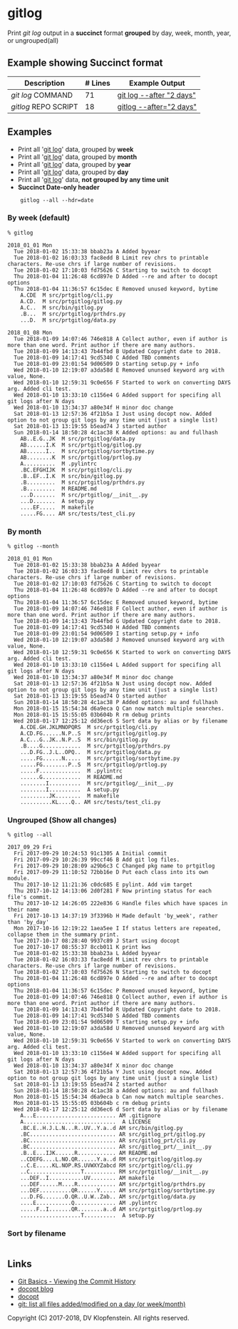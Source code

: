 # gitlog
Print _git log_ output in a **succinct** format **grouped** by day, week, month, year, or ungrouped(all)    

## Example showing Succinct format

| Description           | # Lines | Example Output
|-----------------------|---------|-------------------------
| _git log_ COMMAND     |      71 | [git log --after "2 days"](doc/md/README_example_succint.md#cmdline-call-git-log-from-the-command-line)
| _gitlog_ REPO SCRIPT  |      18 | [gitlog --after="2 days"](doc/md/README_example_succint.md#script-call-git-log-through-the-gitlog-script)

  

## Examples

  * Print all '[git log](https://git-scm.com/docs/git-log)' data, grouped by **week**
  * Print all '[git log](https://git-scm.com/docs/git-log)' data, grouped by **month**
  * Print all '[git log](https://git-scm.com/docs/git-log)' data, grouped by **year**
  * Print all '[git log](https://git-scm.com/docs/git-log)' data, grouped by **day**
  * Print all '[git log](https://git-scm.com/docs/git-log)' data, **not grouped by any time unit**
  * **Succinct Date-only header**    
```
    gitlog --all --hdr=date
```

### By week (default)

```
% gitlog

2018_01_01 Mon
  Tue 2018-01-02 15:33:38 bbab23a A Added byyear
  Tue 2018-01-02 16:03:33 fac8edd B Limit rev chrs to printable characters. Re-use chrs if large number of revisions.
  Tue 2018-01-02 17:10:03 fd75626 C Starting to switch to docopt
  Thu 2018-01-04 11:26:48 6cd897e D Added --re and after to docopt options
  Thu 2018-01-04 11:36:57 6c15dec E Removed unused keyword, bytime
    A.CDE  M src/prtgitlog/cli.py
    A.CD.  M src/prtgitlog/gitlog.py
    A.C..  M src/bin/gitlog.py
    .B...  M src/prtgitlog/prthdrs.py
    ...D.  M src/prtgitlog/data.py

2018_01_08 Mon
  Tue 2018-01-09 14:07:46 746e818 A Collect author, even if author is more than one word. Print author if there are many authors.
  Tue 2018-01-09 14:13:43 7b44fbd B Updated Copyright date to 2018.
  Tue 2018-01-09 14:17:41 9cd5340 C Added TBD comments
  Tue 2018-01-09 23:01:54 9d06509 D starting setup.py + info
  Wed 2018-01-10 12:19:07 a3da58d E Removed ununsed keyword arg with value, None.
  Wed 2018-01-10 12:59:31 9c0e656 F Started to work on converting DAYS arg. Added cli test.
  Wed 2018-01-10 13:33:10 c1156e4 G Added support for specifing all git logs after N days
  Wed 2018-01-10 13:34:37 a80e34f H minor doc change
  Sat 2018-01-13 12:57:36 4f21b5a I Just using docopt now. Added option to not group git logs by any time unit (just a single list)
  Sat 2018-01-13 13:19:55 b5ead74 J started author
  Sun 2018-01-14 18:50:28 4c1ac38 K Added options: au and fullhash
    AB..E.G..JK  M src/prtgitlog/data.py
    AB......I.K  M src/prtgitlog/gitlog.py
    AB......I..  M src/prtgitlog/sortbytime.py
    AB........K  M src/prtgitlog/prtlog.py
    A..........  M .pylintrc
    .BC.EFGHIJK  M src/prtgitlog/cli.py
    .B..EF..I.K  M src/bin/gitlog.py
    .B.........  M src/prtgitlog/prthdrs.py
    .B.........  M README.md
    ...D.......  M src/prtgitlog/__init__.py
    ...D.......  A setup.py
    ....EF.....  M makefile
    .....FG.... AM src/tests/test_cli.py
```

### By month

```
% gitlog --month

2018_01_01 Mon
  Tue 2018-01-02 15:33:38 bbab23a A Added byyear
  Tue 2018-01-02 16:03:33 fac8edd B Limit rev chrs to printable characters. Re-use chrs if large number of revisions.
  Tue 2018-01-02 17:10:03 fd75626 C Starting to switch to docopt
  Thu 2018-01-04 11:26:48 6cd897e D Added --re and after to docopt options
  Thu 2018-01-04 11:36:57 6c15dec E Removed unused keyword, bytime
  Tue 2018-01-09 14:07:46 746e818 F Collect author, even if author is more than one word. Print author if there are many authors.
  Tue 2018-01-09 14:13:43 7b44fbd G Updated Copyright date to 2018.
  Tue 2018-01-09 14:17:41 9cd5340 H Added TBD comments
  Tue 2018-01-09 23:01:54 9d06509 I starting setup.py + info
  Wed 2018-01-10 12:19:07 a3da58d J Removed ununsed keyword arg with value, None.
  Wed 2018-01-10 12:59:31 9c0e656 K Started to work on converting DAYS arg. Added cli test.
  Wed 2018-01-10 13:33:10 c1156e4 L Added support for specifing all git logs after N days
  Wed 2018-01-10 13:34:37 a80e34f M minor doc change
  Sat 2018-01-13 12:57:36 4f21b5a N Just using docopt now. Added option to not group git logs by any time unit (just a single list)
  Sat 2018-01-13 13:19:55 b5ead74 O started author
  Sun 2018-01-14 18:50:28 4c1ac38 P Added options: au and fullhash
  Mon 2018-01-15 15:54:34 d6a9eca Q Can now match multiple searches.
  Mon 2018-01-15 15:55:05 03b604b R rm debug prints
  Wed 2018-01-17 12:25:12 dd36ec6 S Sort data by alias or by filename
    A.CDE.GH.JKLMNOPQRS  M src/prtgitlog/cli.py
    A.CD.FG......N.P..S  M src/prtgitlog/gitlog.py
    A.C...G..JK..N.P..S  M src/bin/gitlog.py
    .B....G............  M src/prtgitlog/prthdrs.py
    ...D.FG..J.L..OPQ..  M src/prtgitlog/data.py
    .....FG......N.....  M src/prtgitlog/sortbytime.py
    .....FG........P..S  M src/prtgitlog/prtlog.py
    .....F.............  M .pylintrc
    ......G............  M README.md
    ........I..........  M src/prtgitlog/__init__.py
    ........I..........  A setup.py
    .........JK........  M makefile
    ..........KL....Q.. AM src/tests/test_cli.py
```

### Ungrouped (Show all changes)
```
% gitlog --all

2017_09_29 Fri
  Fri 2017-09-29 10:24:53 91c1305 A Initial commit
  Fri 2017-09-29 10:26:39 99ccf46 B Add git log files.
  Fri 2017-09-29 10:28:09 a29b6c3 C Changed pkg name to prtgitlog
  Fri 2017-09-29 11:10:52 72bb16e D Put each class into its own module.
  Thu 2017-10-12 11:21:36 c0dc685 E pylint. Add vim target
  Thu 2017-10-12 14:13:06 2d0f281 F Now printing status for each file's commit.
  Thu 2017-10-12 14:26:05 222e836 G Handle files which have spaces in their name
  Fri 2017-10-13 14:37:19 3f3396b H Made default 'by_week', rather than 'by_day'
  Mon 2017-10-16 12:19:22 1aea5ee I If status letters are repeated, collapse them in the summary print.
  Tue 2017-10-17 08:28:40 9937c89 J Start using docopt
  Tue 2017-10-17 08:55:37 8ccb011 K print kws
  Tue 2018-01-02 15:33:38 bbab23a L Added byyear
  Tue 2018-01-02 16:03:33 fac8edd M Limit rev chrs to printable characters. Re-use chrs if large number of revisions.
  Tue 2018-01-02 17:10:03 fd75626 N Starting to switch to docopt
  Thu 2018-01-04 11:26:48 6cd897e O Added --re and after to docopt options
  Thu 2018-01-04 11:36:57 6c15dec P Removed unused keyword, bytime
  Tue 2018-01-09 14:07:46 746e818 Q Collect author, even if author is more than one word. Print author if there are many authors.
  Tue 2018-01-09 14:13:43 7b44fbd R Updated Copyright date to 2018.
  Tue 2018-01-09 14:17:41 9cd5340 S Added TBD comments
  Tue 2018-01-09 23:01:54 9d06509 T starting setup.py + info
  Wed 2018-01-10 12:19:07 a3da58d U Removed ununsed keyword arg with value, None.
  Wed 2018-01-10 12:59:31 9c0e656 V Started to work on converting DAYS arg. Added cli test.
  Wed 2018-01-10 13:33:10 c1156e4 W Added support for specifing all git logs after N days
  Wed 2018-01-10 13:34:37 a80e34f X minor doc change
  Sat 2018-01-13 12:57:36 4f21b5a Y Just using docopt now. Added option to not group git logs by any time unit (just a single list)
  Sat 2018-01-13 13:19:55 b5ead74 Z started author
  Sun 2018-01-14 18:50:28 4c1ac38 a Added options: au and fullhash
  Mon 2018-01-15 15:54:34 d6a9eca b Can now match multiple searches.
  Mon 2018-01-15 15:55:05 03b604b c rm debug prints
  Wed 2018-01-17 12:25:12 dd36ec6 d Sort data by alias or by filename
    A...E......................... AM .gitignore
    A.............................  A LICENSE
    .BC.E..H.J.L.N...R..UV..Y.a..d AM src/bin/gitlog.py
    .BC........................... AR src/gitlog_prt/gitlog.py
    .BC........................... AR src/gitlog_prt/cli.py
    .BC........................... AR src/gitlog_prt/__init__.py
    .B..E...IJK......R............ AM README.md
    ..CDEFG....L.NO.QR......Y.a..d RM src/prtgitlog/gitlog.py
    ..C.E.....KL.NOP.RS.UVWXYZabcd RM src/prtgitlog/cli.py
    ..C................T.......... RM src/prtgitlog/__init__.py
    ...DEF..I...........UV........ AM makefile
    ...DEF......M....R............ AM src/prtgitlog/prthdrs.py
    ...DEF..........QR......Y..... AM src/prtgitlog/sortbytime.py
    ...D.FG.......O.QR..U.W..Zab.. AM src/prtgitlog/data.py
    ....E...........Q............. AM .pylintrc
    .....F..I.......QR........a..d AM src/prtgitlog/prtlog.py
    ...................T..........  A setup.py
```

### Sort by filename
```
```


## Links

- [Git Basics - Viewing the Commit History](https://git-scm.com/book/en/v1/Git-Basics-Viewing-the-Commit-History)
- [docopt blog](https://www.robjwells.com/2015/06/you-should-be-using-docopt)
- [docopt](https://github.com/docopt/docopt)
- [git: list all files added/modified on a day (or week/month)](
   https://stackoverflow.com/questions/8016645/git-list-all-files-added-modified-on-a-day-or-week-month)

Copyright (C) 2017-2018, DV Klopfenstein. All rights reserved.
